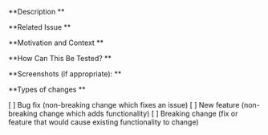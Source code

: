 **Description
**



**Related Issue
**


**Motivation and Context
**



**How Can This Be Tested?
**



**Screenshots (if appropriate):
**



**Types of changes
**

[ ] Bug fix (non-breaking change which fixes an issue)
[ ] New feature (non-breaking change which adds functionality)
[ ] Breaking change (fix or feature that would cause existing functionality to change)
